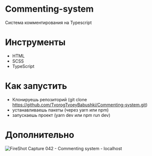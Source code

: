 # Commenting-system
Система комментирования на Typescript
# Инструменты
* HTML
* SCSS
* TypeScript
# Как запустить
* Клонируешь репозиторий (git clone https://github.com/TvorogTvoeyBabushki/Commenting-system.git)
* устанавливаешь пакеты (через yarn или npm)
* запускаешь проект (yarn dev или npm run dev)
# Дополнительно
![FireShot Capture 042 - Commenting system - localhost](https://github.com/TvorogTvoeyBabushki/Commenting-system/assets/105944007/eda48d37-6b2a-4006-9cb9-0be641a0a396)
